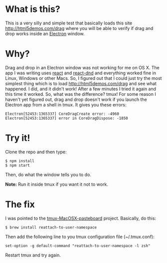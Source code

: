
# What is this?

This is a very silly and simple test that basically loads this site
http://html5demos.com/drag where you will be able to verify if drag and drop
works inside an [Electron](https://electron.atom.io/) window.

# Why?

Drag and drop in an Electron window was not working for me on OS X. The app I
was writing uses [react](https://facebook.github.io/react/) and [react-dnd](https://github.com/react-dnd/react-dnd/) and everything worked fine in
Linux, Windows or other Macs. So, I figured out that I could just try the most
simplest thing which is to load http://html5demos.com/drag and see what
happened. I did, and it didn't work! After a few minutes I tried it again and
this time it worked. So, what was the difference? tmux! For some reason I
haven't yet figured out, drag and drop doesn't work if you launch the Electron
app from a shell in tmux. It gives you these errors:

    Electron[52453:1365337] CoreDragCreate error: -4960
    Electron[52453:1365337] error in CoreDragDispose: -1850

# Try it!

Clone the repo and then type:

    $ npm install
    $ npm start

Then, do what the window tells you to do.

**Note:** Run it inside tmux if you want it not to work.

# The fix

I was pointed to the [tmux-MacOSX-pasteboard](https://github.com/ChrisJohnsen/tmux-MacOSX-pasteboard)
project. Basically, do this:

    $ brew install reattach-to-user-namespace

Then add the following line to you tmux configuration file (~/.tmux.conf):

    set-option -g default-command "reattach-to-user-namespace -l zsh"

Restart tmux and try again.
